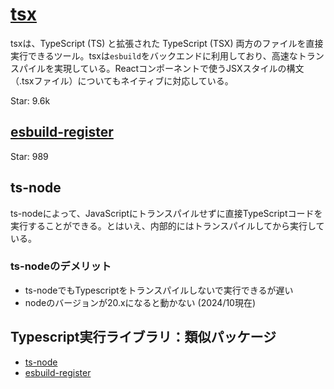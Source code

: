 # [tsx](https://github.com/privatenumber/tsx)

tsxは、TypeScript (TS) と拡張された TypeScript (TSX) 両方のファイルを直接実行できるツール。tsxは`esbuild`をバックエンドに利用しており、高速なトランスパイルを実現している。Reactコンポーネントで使うJSXスタイルの構文（.tsxファイル）についてもネイティブに対応している。

Star: 9.6k

## [esbuild-register](https://github.com/egoist/esbuild-register)

Star: 989

## ts-node

ts-nodeによって、JavaScriptにトランスパイルせずに直接TypeScriptコードを実行することができる。とはいえ、内部的にはトランスパイルしてから実行している。

### ts-nodeのデメリット

- ts-nodeでもTypescriptをトランスパイルしないで実行できるが遅い
- nodeのバージョンが20.xになると動かない (2024/10現在)

## Typescript実行ライブラリ：類似パッケージ

- [ts-node](https://github.com/TypeStrong/ts-node)
- [esbuild-register](https://github.com/egoist/esbuild-register)
